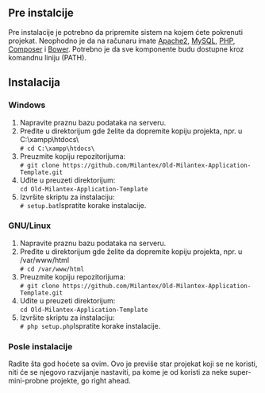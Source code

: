 ## Pre instalcije

Pre instalacije je potrebno da pripremite sistem na kojem ćete pokrenuti projekat.
Neophodno je da na računaru imate [Apache2](http://httpd.apache.org/docs/current/install.html), [MySQL](https://dev.mysql.com/downloads/mysql/), [PHP](http://php.net/manual/en/install.php), [Composer](https://getcomposer.org/download/) i [Bower](https://bower.io/#getting-started).
Potrebno je da sve komponente budu dostupne kroz komandnu liniju (PATH).

## Instalacija

### **Windows**

1. Napravite praznu bazu podataka na serveru.
2. Pređite u direktorijum gde želite da dopremite kopiju projekta, npr. u C:\xampp\htdocs\\\
`# cd C:\xampp\htdocs\`
3. Preuzmite kopiju repozitorijuma:\
`# git clone https://github.com/Milantex/Old-Milantex-Application-Template.git`
4. Uđite u preuzeti direktorijum:\
`cd Old-Milantex-Application-Template`
5. Izvršite skriptu za instalaciju:\
`# setup.bat`Ispratite korake instalacije.

### GNU/Linux

1. Napravite praznu bazu podataka na serveru.
2. Pređite u direktorijum gde želite da dopremite kopiju projekta, npr. u /var/www/html\
`# cd /var/www/html`
3. Preuzmite kopiju repozitorijuma:\
`# git clone https://github.com/Milantex/Old-Milantex-Application-Template.git`
4. Uđite u preuzeti direktorijum:\
`cd Old-Milantex-Application-Template`
5. Izvršite skriptu za instalaciju:\
`# php setup.php`Ispratite korake instalacije.

### Posle instalacije

Radite šta god hoćete sa ovim. Ovo je previše star projekat koji se ne koristi, niti će se njegovo razvijanje nastaviti, pa kome je od koristi za neke super-mini-probne projekte, go right ahead.